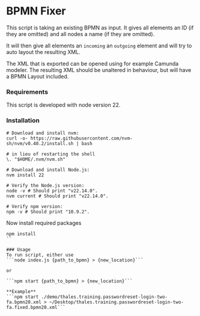 # BPMN Fixer
This script is taking an existing BPMN as input. It gives all elements an ID (if they are omitted) and all nodes a name (if they are omitted).

It will then give all elements an `incoming` an `outgoing` element and will try to auto layout the resulting XML.

The XML that is exported can be opened using for example Camunda modeler. The resulting XML should be unaltered in behaviour, but will have a BPMN Layout included.


### Requirements
This script is developed with node version 22.

### Installation
```
# Download and install nvm:
curl -o- https://raw.githubusercontent.com/nvm-sh/nvm/v0.40.2/install.sh | bash

# in lieu of restarting the shell
\. "$HOME/.nvm/nvm.sh"

# Download and install Node.js:
nvm install 22

# Verify the Node.js version:
node -v # Should print "v22.14.0".
nvm current # Should print "v22.14.0".

# Verify npm version:
npm -v # Should print "10.9.2".
```

Now install required packages
```
npm install
``

### Usage
To run script, either use
```node index.js {path_to_bpmn} > {new_location}```

or

```npm start {path_to_bpmn} > {new_location}```

**Example**
```npm start ./demo/thales.training.passwordreset-login-two-fa.bpmn20.xml > ~/Desktop/thales.training.passwordreset-login-two-fa.fixed.bpmn20.xml```